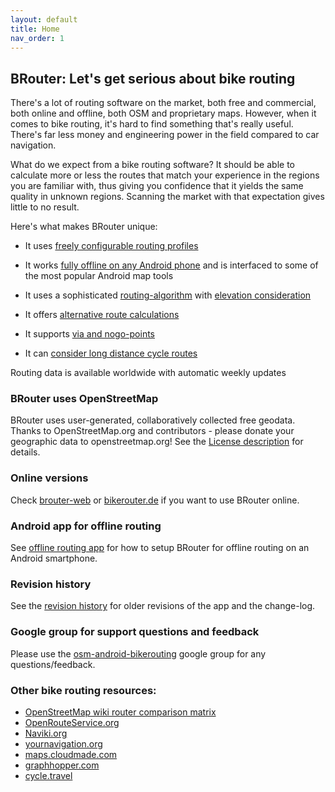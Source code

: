 ```yaml
---
layout: default
title: Home
nav_order: 1
---
```


## BRouter: Let's get serious about bike routing

There's a lot of routing software on the market, both free and commercial, both
online and offline, both OSM and proprietary maps. However, when it comes to
bike routing, it's hard to find something that's really useful. There's far less
money and engineering power in the field compared to car navigation.

What do we expect from a bike routing software? It should be able to calculate
more or less the routes that match your experience in the regions you are
familiar with, thus giving you confidence that it yields the same quality in
unknown regions. Scanning the market with that expectation gives little to no
result.

Here's what makes BRouter unique:

- It uses [freely configurable routing profiles](features/costfunctions.md)

- It works [fully offline on any Android phone](features/offline.md) and is
  interfaced to some of the most popular Android map tools

- It uses a sophisticated [routing-algorithm](features/algorithm.md) with
  [elevation consideration](features/elevation.md)

- It offers [alternative route calculations](features/alternatives.md)

- It supports [via and nogo-points](features/vianogo.md)

- It can [consider long distance cycle routes](features/cycleroutes.md)

Routing data is available worldwide with automatic weekly updates

### BRouter uses OpenStreetMap

BRouter uses user-generated, collaboratively collected free geodata. Thanks to
OpenStreetMap.org and contributors - please donate your geographic data to
openstreetmap.org! See the [License
description](http://www.openstreetmap.org/copyright) for details.

### Online versions

Check [brouter-web](/brouter-web) or [bikerouter.de](https://www.bikerouter.de/)
if you want to use BRouter online.

### Android app for offline routing

See [offline routing app](features/offline.md) for how to setup BRouter for
offline routing on an Android smartphone.

### Revision history

See the [revision history](revisions.md) for older revisions of the app and the
change-log.

### Google group for support questions and feedback

Please use the
[osm-android-bikerouting](http://groups.google.com/group/osm-android-bikerouting)
google group for any questions/feedback.

### Other bike routing resources:

* [OpenStreetMap wiki router comparison
  matrix](http://wiki.openstreetmap.org/wiki/Routing/online_routers)
* [OpenRouteService.org](http://www.openrouteservice.org)
* [Naviki.org](http://www.naviki.org)
* [yournavigation.org](http://www.yournavigation.org)
* [maps.cloudmade.com](http://maps.cloudmade.com)
* [graphhopper.com](http://graphhopper.com)
* [cycle.travel](http://cycle.travel/map)
